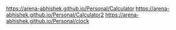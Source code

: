  https://arena-abhishek.github.io/Personal/Calculator
 https://arena-abhishek.github.io/Personal/Calculator2
 https://arena-abhishek.github.io/Personal/clock
